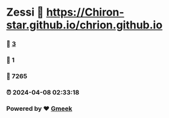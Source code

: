 # Zessi :link: https://Chiron-star.github.io/chrion.github.io 
### :page_facing_up: [3](https://Chiron-star.github.io/chrion.github.io/tag.html) 
### :speech_balloon: 1 
### :hibiscus: 7265 
### :alarm_clock: 2024-04-08 02:33:18 
### Powered by :heart: [Gmeek](https://github.com/Meekdai/Gmeek)
